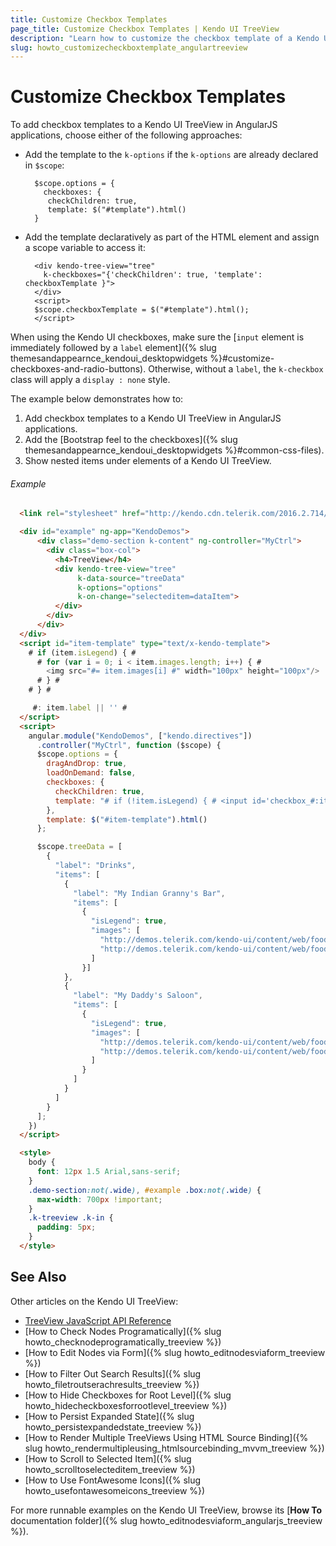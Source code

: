 ```yaml
---
title: Customize Checkbox Templates
page_title: Customize Checkbox Templates | Kendo UI TreeView
description: "Learn how to customize the checkbox template of a Kendo UI TreeView in AngularJS applications."
slug: howto_customizecheckboxtemplate_angulartreeview
---
```


# Customize Checkbox Templates

To add checkbox templates to a Kendo UI TreeView in AngularJS applications, choose either of the following approaches:

* Add the template to the `k-options` if the `k-options` are already declared in `$scope`:

    ```
      $scope.options = {
        checkboxes: {
         checkChildren: true,
         template: $("#template").html()
      }
    ```

* Add the template declaratively as part of the HTML element and assign a scope variable to access it:

    ```
      <div kendo-tree-view="tree"
        k-checkboxes="{'checkChildren': true, 'template': checkboxTemplate }">
      </div>
      <script>
      $scope.checkboxTemplate = $("#template").html();
      </script>
    ```

When using the Kendo UI checkboxes, make sure the [`input` element is immediately followed by a `label` element]({% slug themesandappearnce_kendoui_desktopwidgets %}#customize-checkboxes-and-radio-buttons). Otherwise, without a `label`, the `k-checkbox` class will apply a `display : none` style.

The example below demonstrates how to:

1. Add checkbox templates to a Kendo UI TreeView in AngularJS applications.
2. Add the [Bootstrap feel to the checkboxes]({% slug themesandappearnce_kendoui_desktopwidgets %}#common-css-files).
3. Show nested items under elements of a Kendo UI TreeView.

###### Example

```html
  <link rel="stylesheet" href="http://kendo.cdn.telerik.com/2016.2.714/styles/kendo.bootstrap.min.css">

  <div id="example" ng-app="KendoDemos">
      <div class="demo-section k-content" ng-controller="MyCtrl">
        <div class="box-col">
          <h4>TreeView</h4>
          <div kendo-tree-view="tree"
               k-data-source="treeData"
               k-options="options"
               k-on-change="selecteditem=dataItem">
          </div>
        </div>
      </div>
  </div>
  <script id="item-template" type="text/x-kendo-template">
    # if (item.isLegend) { #
      # for (var i = 0; i < item.images.length; i++) { #
        <img src="#= item.images[i] #" width="100px" height="100px"/>
      # } #
    # } #

     #: item.label || '' #
  </script>
  <script>
    angular.module("KendoDemos", ["kendo.directives"])
      .controller("MyCtrl", function ($scope) {
      $scope.options = {
        dragAndDrop: true,
        loadOnDemand: false,
        checkboxes: {
          checkChildren: true,
          template: "# if (!item.isLegend) { # <input id='checkbox_#:item.uid#' type='checkbox' class='k-checkbox' /><label for='checkbox_#:item.uid#' class='k-checkbox-label'></label># } #"
        },
        template: $("#item-template").html()
      };

      $scope.treeData = [
        {
          "label": "Drinks",
          "items": [
            {
              "label": "My Indian Granny's Bar",
              "items": [
                {
                  "isLegend": true,
                  "images": [
                    "http://demos.telerik.com/kendo-ui/content/web/foods/2.jpg",
                    "http://demos.telerik.com/kendo-ui/content/web/foods/1.jpg"
                  ]
                }]
            },
            {
              "label": "My Daddy's Saloon",
              "items": [
                {
                  "isLegend": true,
                  "images": [
                    "http://demos.telerik.com/kendo-ui/content/web/foods/35.jpg",
                    "http://demos.telerik.com/kendo-ui/content/web/foods/75.jpg"
                  ]
                }
              ]
            }
          ]
        }
      ];
    })
  </script>

  <style>
    body {
      font: 12px 1.5 Arial,sans-serif;
    }
    .demo-section:not(.wide), #example .box:not(.wide) {
      max-width: 700px !important;
    }
    .k-treeview .k-in {
      padding: 5px;
    }
  </style>
```

## See Also

Other articles on the Kendo UI TreeView:

* [TreeView JavaScript API Reference](/api/javascript/ui/treeview)
* [How to Check Nodes Programatically]({% slug howto_checknodeprogramatically_treeview %})
* [How to Edit Nodes via Form]({% slug howto_editnodesviaform_treeview %})
* [How to Filter Out Search Results]({% slug howto_filetroutserachresults_treeview %})
* [How to Hide Checkboxes for Root Level]({% slug howto_hidecheckboxesforrootlevel_treeview %})
* [How to Persist Expanded State]({% slug howto_persistexpandedstate_treeview %})
* [How to Render Multiple TreeViews Using HTML Source Binding]({% slug howto_rendermultipleusing_htmlsourcebinding_mvvm_treeview %})
* [How to Scroll to Selected Item]({% slug howto_scrolltoselecteditem_treeview %})
* [How to Use FontAwesome Icons]({% slug howto_usefontawesomeicons_treeview %})

For more runnable examples on the Kendo UI TreeView, browse its [**How To** documentation folder]({% slug howto_editnodesviaform_angularjs_treeview %}).
